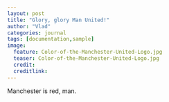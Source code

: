 ```yaml
---
layout: post
title: "Glory, glory Man United!"
author: "Vlad"
categories: journal
tags: [documentation,sample]
image:
  feature: Color-of-the-Manchester-United-Logo.jpg
  teaser: Color-of-the-Manchester-United-Logo.jpg
  credit:
  creditlink:
---
```


Manchester is red, man.

